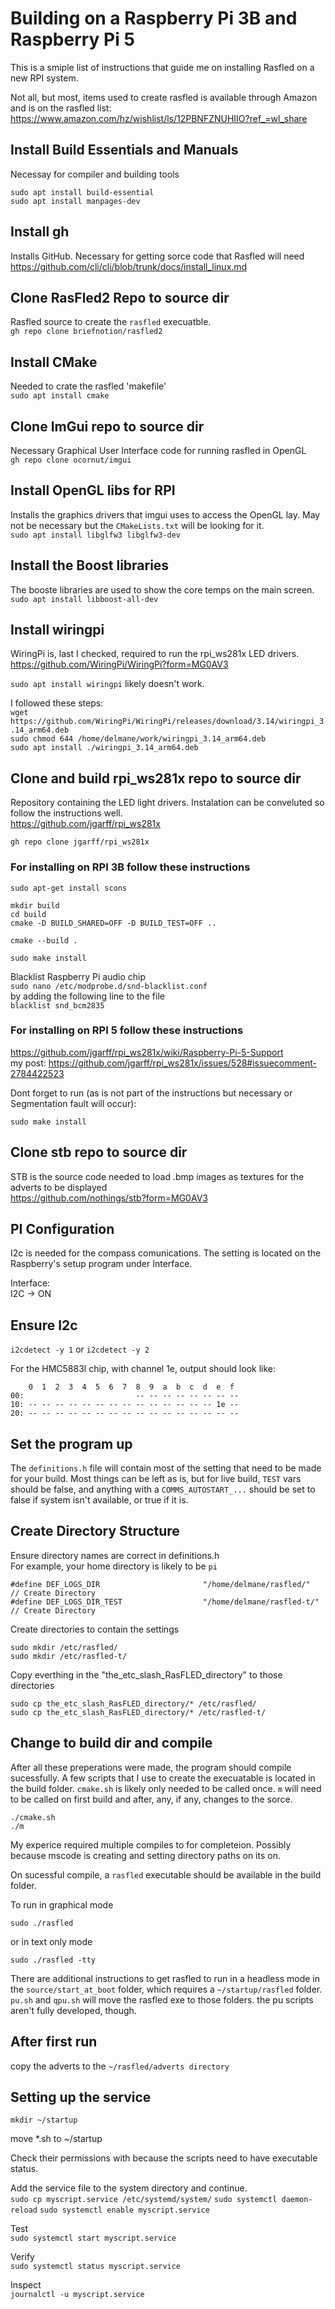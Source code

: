 # Building on a Raspberry Pi 3B and Raspberry Pi 5

This is a smiple list of instructions that guide me on installing Rasfled on a new RPI system.

Not all, but most, items used to create rasfled is available through Amazon and is on the rasfled list: https://www.amazon.com/hz/wishlist/ls/12PBNFZNUHIIO?ref_=wl_share

## Install Build Essentials and Manuals
Necessay for compiler and building tools
```
sudo apt install build-essential
sudo apt install manpages-dev
```

## Install gh
Installs GitHub.  Necessary for getting sorce code that Rasfled will need  
https://github.com/cli/cli/blob/trunk/docs/install_linux.md

## Clone RasFled2 Repo to source dir
Rasfled source to create the `rasfled` execuatble.  
`gh repo clone briefnotion/rasfled2`

## Install CMake
Needed to crate the rasfled 'makefile'  
`sudo apt install cmake`

## Clone ImGui repo to source dir
Necessary Graphical User Interface code for running rasfled in OpenGL  
`gh repo clone ocornut/imgui`

## Install OpenGL libs for RPI
Installs the graphics drivers that imgui uses to access the OpenGL lay.  May not be necessary but the `CMakeLists.txt` will be looking for it.  
`sudo apt install libglfw3 libglfw3-dev`

## Install the Boost libraries
The booste libraries are used to show the core temps on the main screen.  
`sudo apt install libboost-all-dev`

## Install wiringpi
WiringPi is, last I checked, required to run the rpi_ws281x LED drivers.  
https://github.com/WiringPi/WiringPi?form=MG0AV3

`sudo apt install wiringpi` likely doesn't work.

I followed these steps:  
`wget https://github.com/WiringPi/WiringPi/releases/download/3.14/wiringpi_3.14_arm64.deb`  
`sudo chmod 644 /home/delmane/work/wiringpi_3.14_arm64.deb`  
`sudo apt install ./wiringpi_3.14_arm64.deb`

## Clone and build rpi_ws281x repo to source dir
Repository containing the LED light drivers. Instalation can be conveluted so follow the instructions well.  
https://github.com/jgarff/rpi_ws281x

`gh repo clone jgarff/rpi_ws281x`

### For installing on RPI 3B follow these instructions
`sudo apt-get install scons`
```
mkdir build
cd build
cmake -D BUILD_SHARED=OFF -D BUILD_TEST=OFF ..
```

```
cmake --build .
```

```
sudo make install
```

Blacklist Raspberry Pi audio chip  
`sudo nano /etc/modprobe.d/snd-blacklist.conf`  
by adding the following line to the file  
`blacklist snd_bcm2835`

### For installing on RPI 5 follow these instructions
https://github.com/jgarff/rpi_ws281x/wiki/Raspberry-Pi-5-Support  
my post: https://github.com/jgarff/rpi_ws281x/issues/528#issuecomment-2784422523

Dont forget to run (as is not part of the instructions but necessary or Segmentation fault will occur):

`sudo make install`

## Clone stb repo to source dir
STB is the source code needed to load .bmp images as textures for the adverts to be displayed  
https://github.com/nothings/stb?form=MG0AV3

## PI Configuration
I2c is needed for the compass comunications.  The setting is located on the Raspberry's setup program under Interface.

Interface:  
I2C -> ON

## Ensure I2c
`i2cdetect -y 1`
or
`i2cdetect -y 2`

For the HMC5883l chip, with channel 1e, output should look like:
```
    0  1  2  3  4  5  6  7  8  9  a  b  c  d  e  f
00:                         -- -- -- -- -- -- -- --
10: -- -- -- -- -- -- -- -- -- -- -- -- -- -- 1e --
20: -- -- -- -- -- -- -- -- -- -- -- -- -- -- -- --
```

## Set the program up
The `definitions.h` file will contain most of the setting that need to be made for your build.  Most things can be left as is, but for live build, `TEST` vars should be false, and anything with a `COMMS_AUTOSTART_...` should be set to false if system isn't available, or true if it is.

## Create Directory Structure
Ensure directory names are correct in definitions.h  
For example, your home directory is likely to be `pi`
```
#define DEF_LOGS_DIR                       "/home/delmane/rasfled/"    // Create Directory
#define DEF_LOGS_DIR_TEST                  "/home/delmane/rasfled-t/"  // Create Directory
```

Create directories to contain the settings
```
sudo mkdir /etc/rasfled/
sudo mkdir /etc/rasfled-t/
```

Copy everthing in the "the_etc_slash_RasFLED_directory" to those directories
```
sudo cp the_etc_slash_RasFLED_directory/* /etc/rasfled/
sudo cp the_etc_slash_RasFLED_directory/* /etc/rasfled-t/
```

## Change to build dir and compile
After all these preperations were made, the program should compile sucessfully.  A few scripts that I use to create the execuatable is located in the build folder. `cmake.sh` is likely only needed to be called once. `m` will need to be called on first build and after, any, if any, changes to the sorce. 
```
./cmake.sh
./m
```
My experice required multiple compiles to for completeion.  Possibly because mscode is creating and setting directory paths on its on.

On sucessful compile, a `rasfled` executable should be available in the build folder.  

To run in graphical mode
```
sudo ./rasfled
```

or in text only mode
```
sudo ./rasfled -tty
```

There are additional instructions to get rasfled to run in a headless mode in the `source/start_at_boot` folder, which requires a `~/startup/rasfled` folder. `pu.sh` and `qpu.sh` will move the rasfled exe to those folders.  the pu scripts aren't fully developed, though.

## After first run
copy the adverts to the `~/rasfled/adverts directory`

## Setting up the service
`mkdir ~/startup`

move *.sh to ~/startup

Check their permissions with because the scripts need to have executable status.

Add the service file to the system directory and continue.  
`sudo cp myscript.service /etc/systemd/system/`
`sudo systemctl daemon-reload`
`sudo systemctl enable myscript.service`

Test  
`sudo systemctl start myscript.service`

Verify  
`sudo systemctl status myscript.service`

Inspect  
`journalctl -u myscript.service`
